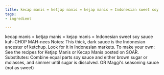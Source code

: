 ```yaml
---
title: kecap manis = ketjap manis = kejap manis = Indonesian sweet soy sauce
tags:
- ingredient

---
```

kecap manis = ketjap manis = kejap manis = Indonesian sweet soy sauce kuh-CHOP MAH-nees Notes: This thick, dark sauce is the Indonesian ancester of ketchup. Look for it in Indonesian markets. To make your own: See the recipes for Ketjap Manis or Kecap Manis posted on SOAR. Substitutes: Combine equal parts soy sauce and either brown sugar or molasses, and simmer until sugar is dissolved. OR Maggi's seasoning sauce (not as sweet)
